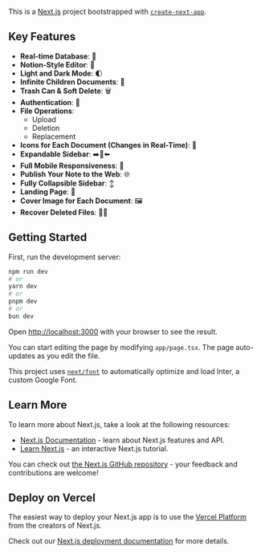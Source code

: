 This is a [Next.js](https://nextjs.org/) project bootstrapped with [`create-next-app`](https://github.com/vercel/next.js/tree/canary/packages/create-next-app).

## Key Features

- **Real-time Database**: 🔗
- **Notion-Style Editor**: 📝
- **Light and Dark Mode**: 🌓
- **Infinite Children Documents**: 🌲
- **Trash Can & Soft Delete**: 🗑️
- **Authentication**: 🔐
- **File Operations**:
  - Upload
  - Deletion
  - Replacement
- **Icons for Each Document (Changes in Real-Time)**: 🌠
- **Expandable Sidebar**: ➡️🔀⬅️
- **Full Mobile Responsiveness**: 📱
- **Publish Your Note to the Web**: 🌐
- **Fully Collapsible Sidebar**: ↕️
- **Landing Page**: 🛬
- **Cover Image for Each Document**: 🖼️
- **Recover Deleted Files**: 🔄📄

## Getting Started

First, run the development server:

```bash
npm run dev
# or
yarn dev
# or
pnpm dev
# or
bun dev
```

Open [http://localhost:3000](http://localhost:3000) with your browser to see the result.

You can start editing the page by modifying `app/page.tsx`. The page auto-updates as you edit the file.

This project uses [`next/font`](https://nextjs.org/docs/basic-features/font-optimization) to automatically optimize and load Inter, a custom Google Font.

## Learn More

To learn more about Next.js, take a look at the following resources:

- [Next.js Documentation](https://nextjs.org/docs) - learn about Next.js features and API.
- [Learn Next.js](https://nextjs.org/learn) - an interactive Next.js tutorial.

You can check out [the Next.js GitHub repository](https://github.com/vercel/next.js/) - your feedback and contributions are welcome!

## Deploy on Vercel

The easiest way to deploy your Next.js app is to use the [Vercel Platform](https://vercel.com/new?utm_medium=default-template&filter=next.js&utm_source=create-next-app&utm_campaign=create-next-app-readme) from the creators of Next.js.

Check out our [Next.js deployment documentation](https://nextjs.org/docs/deployment) for more details.

